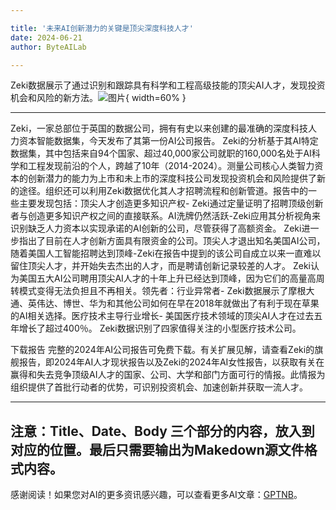 ```yaml
---

title: '未来AI创新潜力的关键是顶尖深度科技人才'
date: 2024-06-21
author: ByteAILab

---
```


Zeki数据展示了通过识别和跟踪具有科学和工程高级技能的顶尖AI人才，发现投资机会和风险的新方法。![图片](https://ai-techpark.com/wp-content/uploads/2024/06/Top-960x540.jpg){ width=60% }

---
 Zeki，一家总部位于英国的数据公司，拥有有史以来创建的最准确的深度科技人力资本智能数据集，今天发布了其第一份AI公司报告。 Zeki的分析基于其AI特定数据集，其中包括来自94个国家、超过40,000家公司就职的160,000名处于AI科学和工程发现前沿的个人，跨越了10年（2014-2024）。测量公司核心人类智力资本的创新潜力的能力为上市和未上市的深度科技公司发现投资机会和风险提供了新的途径。组织还可以利用Zeki数据优化其人才招聘流程和创新管道。报告中的一些主要发现包括：顶尖人才创造更多知识产权- Zeki通过定量证明了招聘顶级创新者与创造更多知识产权之间的直接联系。AI洗牌仍然活跃-Zeki应用其分析视角来识别缺乏人力资本以实现承诺的AI创新的公司，尽管获得了高额资金。 Zeki进一步指出了目前在人才创新方面具有限资金的公司。顶尖人才退出知名美国AI公司，随着美国人工智能招聘达到顶峰-Zeki在报告中提到的该公司自成立以来一直难以留住顶尖人才，并开始失去杰出的人才，而是聘请创新记录较差的人才。 Zeki认为美国五大AI公司聘用顶尖AI人才的十年上升已经达到顶峰，因为它们的高量高周转模式变得无法负担且不再相关。领先者：行业异常者- Zeki数据展示了摩根大通、英伟达、博世、华为和其他公司如何在早在2018年就做出了有利于现在草果的AI相关选择。医疗技术主导行业增长- 美国医疗技术领域的顶尖AI人才在过去五年增长了超过400％。 Zeki数据识别了四家值得关注的小型医疗技术公司。

下载报告 完整的2024年AI公司报告可免费下载。有关扩展见解，请查看Zeki的旗舰报告，即2024年AI人才现状报告以及Zeki的2024年AI女性报告，以获取有关在赢得和失去竞争顶级AI人才的国家、公司、大学和部门方面可行的情报。此情报为组织提供了首批行动者的优势，可识别投资机会、加速创新并获取一流人才。

---

注意：Title、Date、Body 三个部分的内容，放入到对应的位置。最后只需要输出为Makedown源文件格式内容。
---
感谢阅读！如果您对AI的更多资讯感兴趣，可以查看更多AI文章：[GPTNB](https://gptnb.com)。